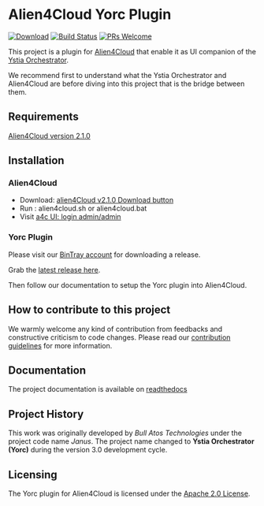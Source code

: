 # Alien4Cloud Yorc Plugin

[![Download](https://api.bintray.com/packages/ystia/yorc-a4c-plugin/distributions/images/download.svg?version=4.0.0-M2)](https://bintray.com/ystia/yorc-a4c-plugin/distributions/4.0.0-M2/link) [![Build Status](https://travis-ci.org/ystia/yorc-a4c-plugin.svg?branch=release/3.2)](https://travis-ci.org/ystia/yorc-a4c-plugin)
[![PRs Welcome](https://img.shields.io/badge/PRs-welcome-brightgreen.svg?style=flat-square)](http://makeapullrequest.com)

This project is a plugin for [Alien4Cloud](http://alien4cloud.github.io) that enable it as UI companion of the [Ystia Orchestrator](https://github.com/ystia/yorc).

We recommend first to understand what the Ystia Orchestrator and Alien4Cloud are before diving into this project that is the bridge between them.

## Requirements

[Alien4Cloud version 2.1.0](http://alien4cloud.github.io/#/documentation/2.1.0/index.html)

## Installation

### Alien4Cloud

* Download: [alien4Cloud v2.1.0 Download button](https://alien4cloud.github.io/)
* Run : alien4cloud.sh or alien4cloud.bat
* Visit [a4c UI: login admin/admin](http://localhost:8088)

### Yorc Plugin

Please visit our [BinTray account](https://bintray.com/ystia/yorc-a4c-plugin/distributions) for downloading a release.

Grab the [latest release here](https://bintray.com/ystia/yorc-a4c-plugin/distributions/_latestVersion).

Then follow our documentation to setup the Yorc plugin into Alien4Cloud.

## How to contribute to this project

We warmly welcome any kind of contribution from feedbacks and constructive criticism to code changes.
Please read our [contribution guidelines](CONTRIBUTING.md) for more information.

## Documentation

The project documentation is available on [readthedocs](http://yorc-a4c-plugin.readthedocs.io/en/latest/)

## Project History

This work was originally developed by _Bull Atos Technologies_ under the project code name _Janus_. The project name changed to __Ystia Orchestrator **(Yorc)**__ during the version 3.0 development cycle.

## Licensing

The Yorc plugin for Alien4Cloud is licensed under the [Apache 2.0 License](LICENSE).
